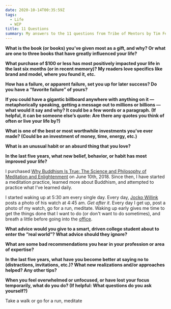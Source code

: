 ```yaml
---
date: 2020-10-14T00:35:59Z
tags:
  - Life
  - WIP
title: 11 Questions
summary: My answers to the 11 questions from Tribe of Mentors by Tim Ferris
---
```


**What is the book (or books) you’ve given most as a gift, and why? Or what are one to three books that have greatly influenced your life?**

**What purchase of \$100 or less has most positively impacted your life in the last six months (or in recent memory)? My readers love specifics like brand and model, where you found it, etc.**

**How has a failure, or apparent failure, set you up for later success? Do you have a “favorite failure” of yours?**

**If you could have a gigantic billboard anywhere with anything on it — metaphorically speaking, getting a message out to millions or billions — what would it say and why? It could be a few words or a paragraph. (If helpful, it can be someone else’s quote: Are there any quotes you think of often or live your life by?)**

**What is one of the best or most worthwhile investments you’ve ever made? (Could be an investment of money, time, energy, etc.)**

**What is an unusual habit or an absurd thing that you love?**

**In the last five years, what new belief, behavior, or habit has most improved your life?**

I purchased [Why Buddhism Is True: The Science and Philosophy of Meditation and Enlightenment](https://www.audible.com/pd/Why-Buddhism-Is-True-Audiobook/B073XSBD8Z?ref=a_library_t_c5_libItem_&pf_rd_p=592f90bd-7f7b-4bfc-afa2-b002e52e7228&pf_rd_r=AXHK1Y6Q4AGRH87MY81T) on June 10th, 2018. Since then, I have started a meditation practice, learned more about Buddhism, and attempted to practice what I've learned daily.

I started waking up at 5:30 am every single day. Every day, [Jocko Willink](https://twitter.com/jockowillink) posts a photo of his watch at 4:45 am. _Get after it_. Every day I get up, post a photo of my watch, go for a run, meditate. Waking up early gives me time to get the things done that I want to do (or don't want to do sometimes), and breath a little before going into the [office](https://www.skycatchfire.com).

**What advice would you give to a smart, driven college student about to enter the “real world”? What advice should they ignore?**

**What are some bad recommendations you hear in your profession or area of expertise?**

**In the last five years, what have you become better at saying no to (distractions, invitations, etc.)? What new realizations and/or approaches helped? Any other tips?**

**When you feel overwhelmed or unfocused, or have lost your focus temporarily, what do you do? (If helpful: What questions do you ask yourself?)**

Take a walk or go for a run, meditate
